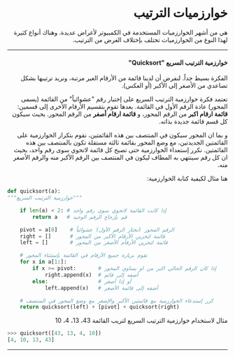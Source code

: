 <div dir="rtl" lang="ar">

# خوارزميات الترتيب

هي من أشهر الخوارزميات المستخدمة في الكمبيوتر لأغراض عديدة. وهناك أنواع كثيرة لهذا النوع من الخوارزميات تختلف بإختلاف الغرض من الترتيب.



<hr>

#### خوارزمية الترتيب السريع "Quicksort"

الفكرة بسيط جداً. لنفرض أن لدينا قائمة من الأرقام الغير مرتبة، ونريد ترتيبها بشكل تصاعدي من الأصغر إلى الأكبر (أو العكس).

تعتمد فكرة خوارزمية الترتيب السريع  على إختيار رقم "عشوائياً" من القائمة (يسمى المحور) عادة الرقم الأول في القائمة. بعدها تقوم بتقسيم الأرقام الأخرى إلى قسمين: **قائمة ارقام اكبر** من الرقم المحور، و **قائمة ارقام أصغر** من الرقم المحور. بحيث سيكون كل قسم قائمة جديدة بذاته.

و بما ان المحور سيكون في المنتصف بين هذه القائمتين، نقوم بتكرار الخوارزمية على القائمتين الجديدتين، مع وضع المحور بقائمة ثالثة مستقلة تكون بالمنتصف بين هذه القائمتين. نكرر إستعداء الخوارزمية حتى تصبح كل قائمة لاتحوي سوى رقم واحد، بحيث ان كل رقم سينتهي به المطاف ليكون في المنتصف بين الرقم الأكبر منه والرقم الأصغر منه.

هنا مثال لكيفية كتابة الخوارزمية:


</div>

```python
def quicksort(a):
"""خوارزمية الترتيب السريع"""

    if len(a) < 2: # إذا كانت القائمة لاتحوي سوى رقم واحد
        return a   # قم بإرجاع الرقم الوحيد

    pivot = a[0]	# الرقم المحور (نختار الرقم الأول) عشوائياً
    right = []		# قائمة لتخزين الأرقام الأكبر من المحور
    left = []		# قائمة لتخزين الأرقام الأصغر من المحور

    # نقوم بزيارة جميع الأرقام في القائمة بإستثناء المحور
    for x in a[1:]:
        if x >= pivot:       # إذا كان الرقم الحالي اكبر من او يساوي المحور
            right.append(x)  # أضفه إلى قائم
        else:                # أو إذا أصغر
            left.append(x)   # أضفه إلى قائمة الأصغر

    # كرر إستدعاء الخوارزمية مع قائمتين الأكبر والإصغر مع وضع المحور في المنتصف
    return quicksort(left) + [pivot] + quicksort(right)
```


<div dir="rtl" lang="ar">

مثال لاستخدام خوارزمية الترتيب السريع لتريب القائمة 43، 13، 4، 10

</div>

```python
>>> quicksort([43, 13, 4, 10])
[4, 10, 13, 43]
```

<hr>
